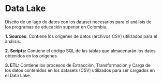 # Data Lake

Diseño de un lago de datos con los dataset necesarios para el análisis de los programas de educación superior en Colombia.

**1. Sources:** Contiene los orígenes de datos (archivos CSV) utilizados para el análisis.

**2. Scripts:** Contiene el código SQL de las tablas que almacenarán los datos obtenidos en los orígenes.

**3. ETL:** Contiene los procesos de Extracción, Transformación y Carga de los datos contenidos en los datasets (CSV) utilizados para ser cargados en el Data Lake.
